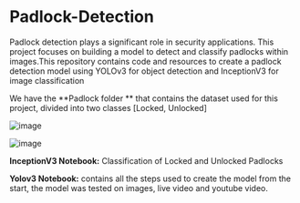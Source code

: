 # Padlock-Detection
Padlock detection plays a significant role in security applications. This project focuses on building a model to detect and classify padlocks within images.This repository contains code and resources to create a padlock detection model using YOLOv3 for object detection and InceptionV3 for image classification

We have the **Padlock folder ** that contains the dataset used for this project, divided into two classes [Locked, Unlocked]

![image](https://github.com/asmabasly/Padlock-Detection/assets/75392216/0dc8c95c-b043-4bf4-acd3-5f5bdeb62d7d)


![image](https://github.com/asmabasly/Padlock-Detection/assets/75392216/2808502c-b872-49a6-ac29-c248281a4c66)


**InceptionV3 Notebook:** Classification of Locked and Unlocked Padlocks 

**Yolov3 Notebook:** contains all the steps used to create the model from the start, the model was tested on images, live video and youtube video. 
